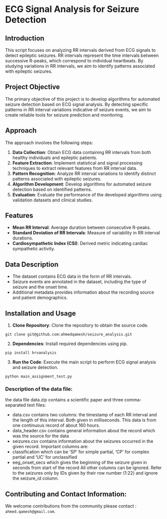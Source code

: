 # ECG Signal Analysis for Seizure Detection

## Introduction
This script focuses on analyzing RR intervals derived from ECG signals to detect epileptic seizures. RR intervals represent the time intervals between successive R-peaks, which correspond to individual heartbeats. By studying variations in RR intervals, we aim to identify patterns associated with epileptic seizures.

## Project Objective
The primary objective of this project is to develop algorithms for automated seizure detection based on ECG signal analysis. By detecting specific patterns in RR interval variations indicative of seizure events, we aim to create reliable tools for seizure prediction and monitoring.

## Approach
The approach involves the following steps:
1. **Data Collection**: Obtain ECG data containing RR intervals from both healthy individuals and epileptic patients.
2. **Feature Extraction**: Implement statistical and signal processing techniques to extract relevant features from RR interval data.
3. **Pattern Recognition**: Analyze RR interval variations to identify distinct patterns associated with epileptic seizures.
4. **Algorithm Development**: Develop algorithms for automated seizure detection based on identified patterns.
5. **Evaluation**: Evaluate the performance of the developed algorithms using validation datasets and clinical studies.

## Features
- **Mean RR Interval**: Average duration between consecutive R-peaks.
- **Standard Deviation of RR Intervals**: Measure of variability in RR interval durations.
- **Cardiosympathetic Index (CSI)**: Derived metric indicating cardiac sympathetic activity.

## Data Description
- The dataset contains ECG data in the form of RR intervals.
- Seizure events are annotated in the dataset, including the type of seizure and the onset time.
- Additional metadata provides information about the recording source and patient demographics.

## Installation and Usage
1. **Clone Repository**: Clone the repository to obtain the source code.
```
git clone git@github.com:ahmedqamesh/seizure_analysis.git
```

2. **Dependencies**: Install required dependencies using pip.
```
pip install hrvanalysis
```
3. **Run the Code**: Execute the main script to perform ECG signal analysis and seizure detection.
```
python main_assignment_test.py
```

### Description of the data file:
the data file data.zip contains a scientific paper and three comma-separated text files:
- data.csv contains two columns: the timestamp of each RR interval and the length of this interval. Both given in milliseconds. This data is from one continuous record of about 160 hours.
- data_header.csv contains general information about the record which was the source for the data
- seizures.csv contains information about the seizures occurred in the given record.
Important columns are:
- classification which can be ‘SP’ for simple partial, ‘CP’ for complex partial and ‘UC’ for unclassified
- eeg_onset_secs which gives the beginning of the seizure given in seconds from start of the record All other columns can be ignored. Refer to the seizures only by IDs given by their row number (1:22) and ignore the seizure_id column.


## Contributing and Contact Information:
We welcome contributions from the community please contact : `ahmed.qamesh@gmail.com`.

